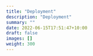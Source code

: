 ```yaml
---
title: "Deployment"
description: "Deployment"
summary: ""
date: 2022-06-15T17:51:47+10:00
draft: false
images: []
weight: 300
---
```

